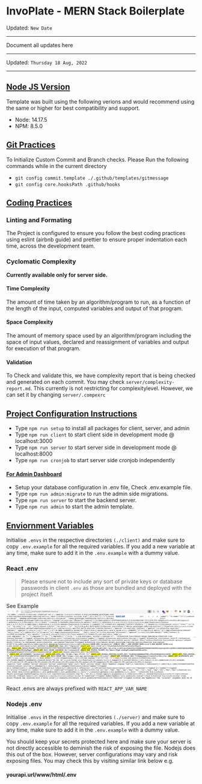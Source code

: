 # InvoPlate - MERN Stack Boilerplate <br/>
Updated: `New Date`
<hr />

Document all updates here
<hr />

Updated: `Thursday 18 Aug, 2022`
<hr />

## <u>Node JS Version</u>
Template was built using the following verions and would recommend using the same or higher for best compatibility and support. 
- Node: 14.17.5
- NPM: 8.5.0

## <u>Git Practices</u>
To Initialize Custom Commit and Branch checks. Please Run the following commands while in the current directory

- `git config commit.template ./.github/templates/gitmessage`
- `git config core.hooksPath .github/hooks`

## <u>Coding Practices</u>
### Linting and Formating
The Project is configured to ensure you follow the best coding practices using eslint (airbnb guide) and prettier to ensure proper indentation each time, across the development team. 

### Cyclomatic Complexity
<b>Currently available only for server side. </b>
#### <b>Time Complexity</b>
The amount of time taken by an algorithm/program to run, as a function of the length of the input, computed variables and output of that program.

####  <b>Space Complexity</b>
The amount of memory space used by an algorithm/program including the space of input values, declared and reassignment of variables and output for execution of that program. 
#### <b>Validation</b>
To Check and validate this, we have complexity report that is being checked and generated on each commit. You may check `server/complexity-report.md`. This currently is not restricting for complexitylevel. However, we can set it by changing `server/.compexrc` 

## <u>Project Configuration Instructions</u>
- Type `npm run setup` to install all packages for client, server, and admin
- Type `npm run client` to start client side in development mode @ localhost:3000
- Type `npm run server` to start server side in development mode @ localhost:8000
- Type `npm run cronjob` to start server side cronjob independently

#### <u>For Admin Dashboard</u>
- Setup your database configuration in .env file, Check .env.example file.
- Type `npm run admin:migrate` to run the admin side migrations.
- Type `npm run server` to start the backend server.
- Type `npm run admin` to start the admin template.

## <u>Enviornment Variables</u>
Initialise `.envs` in the respective directories `(./client)` and make sure to copy `.env.example` for all the required variables. If you add a new variable at any time, make sure to add it in the `.env.example` with a dummy value.

### React .env
> Please ensure not to include any sort of private keys or database passwords in client `.env` as those are bundled and deployed with the project itself. 

See Example 
![React_APP_EXPOSED](<./images/react-app.env.png>) 


React .envs are always prefixed with `REACT_APP_VAR_NAME`

### Nodejs .env
Initialise `.envs` in the respective directories `(./server)` and make sure to copy `.env.example` for all the required variables. If you add a new variable at any time, make sure to add it in the `.env.example` with a dummy value.

You should keep your secrets protected here and make sure your server is not directly accessible to deminish the risk of exposing the file. Nodejs does this out of the box. However, server configurations may vary and risk exposing files. You may check this by visiting similar link below
e.g. 
#### yourapi.url/www/html/.env 

</hr>
